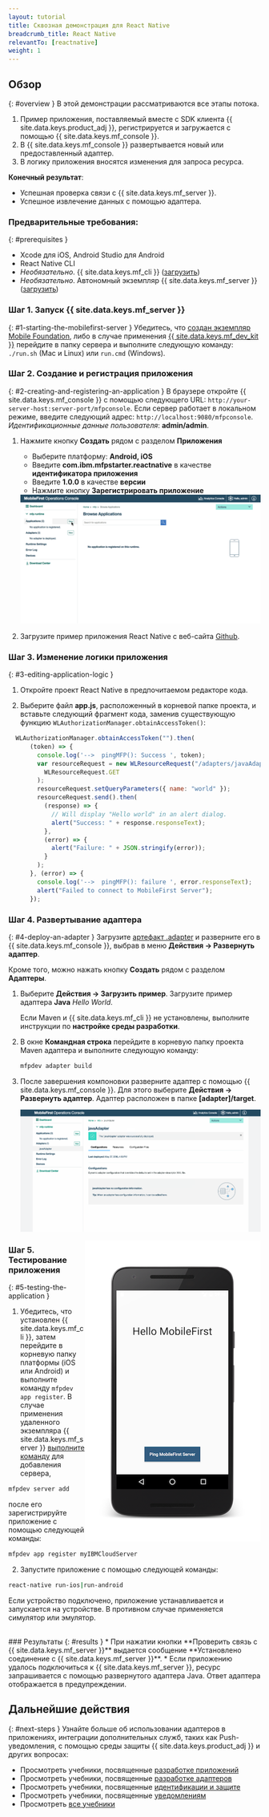 ```yaml
---
layout: tutorial
title: Сквозная демонстрация для React Native
breadcrumb_title: React Native
relevantTo: [reactnative]
weight: 1
---
```

<!-- NLS_CHARSET=UTF-8 -->
## Обзор
{: #overview }
В этой демонстрации рассматриваются все этапы потока.

1. Пример приложения, поставляемый вместе с SDK клиента {{ site.data.keys.product_adj }}, регистрируется и загружается с помощью {{ site.data.keys.mf_console }}.
2. В {{ site.data.keys.mf_console }} развертывается новый или предоставленный адаптер.  
3. В логику приложения вносятся изменения для запроса ресурса.

**Конечный результат**:

* Успешная проверка связи с {{ site.data.keys.mf_server }}.
* Успешное извлечение данных с помощью адаптера.

### Предварительные требования:
{: #prerequisites }
* Xcode для iOS, Android Studio для Android
* React Native CLI
* *Необязательно*. {{ site.data.keys.mf_cli }} ([загрузить]({{site.baseurl}}/downloads))
* *Необязательно*. Автономный экземпляр {{ site.data.keys.mf_server }} ([загрузить]({{site.baseurl}}/downloads))

### Шаг 1. Запуск {{ site.data.keys.mf_server }}
{: #1-starting-the-mobilefirst-server }
Убедитесь, что [создан экземпляр Mobile Foundation](../../ibmcloud/using-mobile-foundation), либо в случае применения [{{ site.data.keys.mf_dev_kit }}](../../installation-configuration/development/mobilefirst) перейдите в папку сервера и выполните следующую команду: `./run.sh` (Mac и Linux) или `run.cmd` (Windows).

### Шаг 2. Создание и регистрация приложения
{: #2-creating-and-registering-an-application }
В браузере откройте {{ site.data.keys.mf_console }} с помощью следующего URL: `http://your-server-host:server-port/mfpconsole`. Если сервер работает в локальном режиме, введите следующий адрес: `http://localhost:9080/mfpconsole`. *Идентификационные данные пользователя*: **admin/admin**.

1. Нажмите кнопку **Создать** рядом с разделом **Приложения**
    * Выберите платформу: **Android, iOS**
    * Введите **com.ibm.mfpstarter.reactnative** в качестве **идентификатора приложения**
    * Введите **1.0.0** в качестве **версии**
    * Нажмите кнопку **Зарегистрировать приложение**

    <img class="gifplayer" alt="Зарегистрировать приложение" src="register-an-application-reactnative.png"/>

2. Загрузите пример приложения React Native с веб-сайта [Github](https://github.ibm.com/MFPSamples/MFPStarterReactNative).

### Шаг 3. Изменение логики приложения
{: #3-editing-application-logic }
1. Откройте проект React Native в предпочитаемом редакторе кода.

2. Выберите файл **app.js**, расположенный в корневой папке проекта, и вставьте следующий фрагмент кода, заменив существующую функцию `WLAuthorizationManager.obtainAccessToken()`:

```javascript
  WLAuthorizationManager.obtainAccessToken("").then(
      (token) => {
        console.log('-->  pingMFP(): Success ', token);
        var resourceRequest = new WLResourceRequest("/adapters/javaAdapter/resource/greet/",
          WLResourceRequest.GET
        );
        resourceRequest.setQueryParameters({ name: "world" });
        resourceRequest.send().then(
          (response) => {
            // Will display "Hello world" in an alert dialog.
            alert("Success: " + response.responseText);
          },
          (error) => {
            alert("Failure: " + JSON.stringify(error));
          }
        );
      }, (error) => {
        console.log('-->  pingMFP(): failure ', error.responseText);
        alert("Failed to connect to MobileFirst Server");
      });
```

### Шаг 4. Развертывание адаптера
{: #4-deploy-an-adapter }
Загрузите [артефакт .adapter](../javaAdapter.adapter) и разверните его в {{ site.data.keys.mf_console }}, выбрав в меню **Действия → Развернуть адаптер**.

Кроме того, можно нажать кнопку **Создать** рядом с разделом **Адаптеры**.  

1. Выберите **Действия → Загрузить пример**. Загрузите пример адаптера **Java** *Hello World*.

    Если Maven и {{ site.data.keys.mf_cli }} не установлены, выполните инструкции по **настройке среды разработки**.

2. В окне **Командная строка** перейдите в корневую папку проекта Maven адаптера и выполните следующую команду:

    ```bash
    mfpdev adapter build
    ```

3. После завершения компоновки разверните адаптер с помощью {{ site.data.keys.mf_console }}. Для этого выберите **Действия → Развернуть адаптер**. Адаптер расположен в папке **[adapter]/target**.

    <img class="gifplayer" alt="Развертывание адаптера" src="create-an-adapter.png"/>   


<img src="reactnativeQuickStart.png" alt="пример приложения" style="float:right"/>

### Шаг 5. Тестирование приложения
{: #5-testing-the-application }
1.  Убедитесь, что установлен {{ site.data.keys.mf_cli }}, затем перейдите в корневую папку платформы (iOS или Android) и выполните команду `mfpdev app register`. В случае применения удаленного экземпляра {{ site.data.keys.mf_server }} [выполните команду](../../application-development/using-mobilefirst-cli-to-manage-mobilefirst-artifacts/#add-a-new-server-instance) для добавления сервера,
```bash
mfpdev server add
```
после его зарегистрируйте приложение с помощью следующей команды:
```bash
mfpdev app register myIBMCloudServer
```
2. Запустите приложение с помощью следующей команды:
```bash
react-native run-ios|run-android
```

Если устройство подключено, приложение устанавливается и запускается на устройстве. В противном случае применяется симулятор или эмулятор.

<br clear="all"/>
### Результаты
{: #results }
* При нажатии кнопки **Проверить связь с {{ site.data.keys.mf_server }}** выдается сообщение **Установлено соединение с {{ site.data.keys.mf_server }}**.
* Если приложению удалось подключиться к {{ site.data.keys.mf_server }}, ресурс запрашивается с помощью развернутого адаптера Java. Ответ адаптера отображается в предупреждении.

## Дальнейшие действия
{: #next-steps }
Узнайте больше об использовании адаптеров в приложениях, интеграции дополнительных служб, таких как Push-уведомления, с помощью среды защиты {{ site.data.keys.product_adj }} и других вопросах:

- Просмотреть учебники, посвященные [разработке приложений](../../application-development/)
- Просмотреть учебники, посвященные [разработке адаптеров](../../adapters/)
- Просмотреть учебники, посвященные [идентификации и защите](../../authentication-and-security/)
- Просмотреть учебники, посвященные [уведомлениям](../../notifications/)
- Просмотреть [все учебники](../../all-tutorials)
